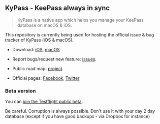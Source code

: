 ## KyPass - KeePass always in sync

> KyPass is a native app which helps you manage your KeePass database on macOS & iOS.

This repository is currently being used for hosting the official issue & bug tracker of KyPass (iOS & macOS).

- Download: [iOS](https://itunes.apple.com/us/app/kypass-4-password-manager/id1258708743?mt=8), [macOS](https://itunes.apple.com/us/app/kypass-companion/id555293879?ls=1&mt=12)
 
- Report bugs/request new feature: [issues](https://github.com/redbug26/kypass/issues).

- Public road map: [project](https://github.com/redbug26/kypass/projects/1).

- Official pages: [Facebook](https://www.facebook.com/kyuran.be/), [Twitter](http://twitter.com/kyuran)

### Beta version

You can [join the Testflight public beta](https://testflight.apple.com/join/wlZmOo9t).

Be careful. Corruption is always possible. Don't use it with your day 2 day database (except if you have good backups - via Dropbox for instance)
